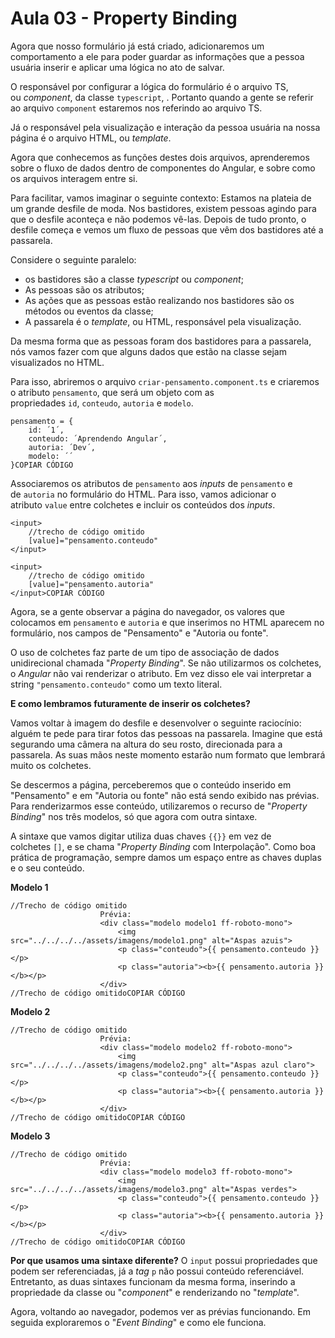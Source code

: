 # Aula 03 - Property Binding

Agora que nosso formulário já está criado, adicionaremos um comportamento a ele para poder guardar as informações que a pessoa usuária inserir e aplicar uma lógica no ato de salvar.

O responsável por configurar a lógica do formulário é o arquivo TS, ou *component*, da classe `typescript`, . Portanto quando a gente se referir ao arquivo `component` estaremos nos referindo ao arquivo TS.

Já o responsável pela visualização e interação da pessoa usuária na nossa página é o arquivo HTML, ou *template*.

Agora que conhecemos as funções destes dois arquivos, aprenderemos sobre o fluxo de dados dentro de componentes do Angular, e sobre como os arquivos interagem entre si.

Para facilitar, vamos imaginar o seguinte contexto: Estamos na plateia de um grande desfile de moda. Nos bastidores, existem pessoas agindo para que o desfile aconteça e não podemos vê-las. Depois de tudo pronto, o desfile começa e vemos um fluxo de pessoas que vêm dos bastidores até a passarela.

Considere o seguinte paralelo:

- os bastidores são a classe *typescript* ou *component*;
- As pessoas são os atributos;
- As ações que as pessoas estão realizando nos bastidores são os métodos ou eventos da classe;
- A passarela é o *template*, ou HTML, responsável pela visualização.

Da mesma forma que as pessoas foram dos bastidores para a passarela, nós vamos fazer com que alguns dados que estão na classe sejam visualizados no HTML.

Para isso, abriremos o arquivo `criar-pensamento.component.ts` e criaremos o atributo `pensamento`, que será um objeto com as propriedades `id`, `conteudo`, `autoria` e `modelo`.

```
pensamento = {
    id: ´1´,
    conteudo: ´Aprendendo Angular´,
    autoria: ´Dev´,
    modelo: ´´
}COPIAR CÓDIGO
```

Associaremos os atributos de `pensamento` aos *inputs* de `pensamento` e de `autoria` no formulário do HTML. Para isso, vamos adicionar o atributo `value` entre colchetes e incluir os conteúdos dos *inputs*.

```
<input>
    //trecho de código omitido
    [value]="pensamento.conteudo"
</input>

<input>
    //trecho de código omitido
    [value]="pensamento.autoria"
</input>COPIAR CÓDIGO
```

Agora, se a gente observar a página do navegador, os valores que colocamos em `pensamento` e `autoria` e que inserimos no HTML aparecem no formulário, nos campos de "Pensamento" e "Autoria ou fonte".

O uso de colchetes faz parte de um tipo de associação de dados unidirecional chamada "*Property Binding*". Se não utilizarmos os colchetes, o *Angular* não vai renderizar o atributo. Em vez disso ele vai interpretar a string `"pensamento.conteudo"` como um texto literal.

**E como lembramos futuramente de inserir os colchetes?**

Vamos voltar à imagem do desfile e desenvolver o seguinte raciocínio: alguém te pede para tirar fotos das pessoas na passarela. Imagine que está segurando uma câmera na altura do seu rosto, direcionada para a passarela. As suas mãos neste momento estarão num formato que lembrará muito os colchetes.

Se descermos a página, perceberemos que o conteúdo inserido em "Pensamento" e em "Autoria ou fonte" não está sendo exibido nas prévias. Para renderizarmos esse conteúdo, utilizaremos o recurso de "*Property Binding*" nos três modelos, só que agora com outra sintaxe.

A sintaxe que vamos digitar utiliza duas chaves `{{}}` em vez de colchetes `[]`, e se chama "*Property Binding* com Interpolação". Como boa prática de programação, sempre damos um espaço entre as chaves duplas e o seu conteúdo.

**Modelo 1**

```
//Trecho de código omitido
                    Prévia:
                    <div class="modelo modelo1 ff-roboto-mono">
                        <img src="../../../../assets/imagens/modelo1.png" alt="Aspas azuis">
                        <p class="conteudo">{{ pensamento.conteudo }}</p>
                        <p class="autoria"><b>{{ pensamento.autoria }}</b></p>
                    </div>
//Trecho de código omitidoCOPIAR CÓDIGO
```

**Modelo 2**

```
//Trecho de código omitido
                    Prévia:
                    <div class="modelo modelo2 ff-roboto-mono">
                        <img src="../../../../assets/imagens/modelo2.png" alt="Aspas azul claro">
                        <p class="conteudo">{{ pensamento.conteudo }}</p>
                        <p class="autoria"><b>{{ pensamento.autoria }}</b></p>
                    </div>
//Trecho de código omitidoCOPIAR CÓDIGO
```

**Modelo 3**

```
//Trecho de código omitido
                    Prévia:
                    <div class="modelo modelo3 ff-roboto-mono">
                        <img src="../../../../assets/imagens/modelo3.png" alt="Aspas verdes">
                        <p class="conteudo">{{ pensamento.conteudo }}</p>
                        <p class="autoria"><b>{{ pensamento.autoria }}</b></p>
                    </div>
//Trecho de código omitidoCOPIAR CÓDIGO
```

**Por que usamos uma sintaxe diferente?** O `input` possui propriedades que podem ser referenciadas, já a *tag* `p` não possui conteúdo referenciável. Entretanto, as duas sintaxes funcionam da mesma forma, inserindo a propriedade da classe ou "*component*" e renderizando no "*template*".

Agora, voltando ao navegador, podemos ver as prévias funcionando. Em seguida exploraremos o "*Event Binding*" e como ele funciona.